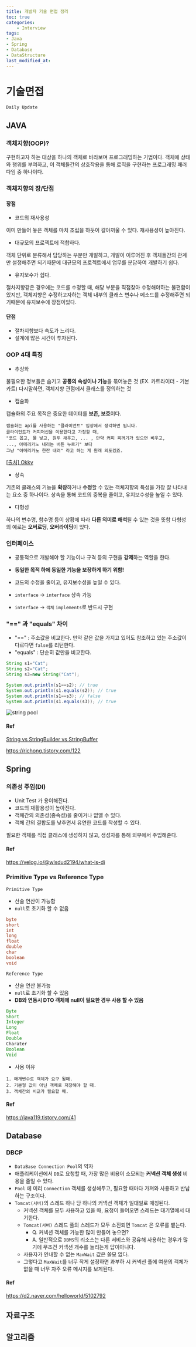 ```yaml
---
title: 개발자 기술 면접 정리
toc: true
categories:	
    - Interview
tags:
- Java
- Spring
- Database
- DataStructure
last_modified_at: 
---
```


# 기술면접

`Daily Update`

## JAVA

### 객체지향(OOP)?

구현하고자 하는 대상을 하나의 객체로 바라보며 프로그래밍하는 기법이다. 객체에 상태와 행위를 부여하고, 이 객체들간의 상호작용을 통해 로직을 구현하는 프로그래밍 패러다임 중 하나이다.

### 객체지향의 장/단점

#### 장점

- 코드의 재사용성

이미 만들어 놓은 객체를 마치 조립을 하듯이 갈아끼울 수 있다. 재사용성이 높아진다.

- 대규모의 프로젝트에 적합하다.

객체 단위로 분류해서 담당하는 부분만 개발하고, 개발이 이루어진 후 객체들간의 관계만 설정해주면 되기때문에 대규모의 프로젝트에서 업무를 분담하여 개발하기 쉽다.

- 유지보수가 쉽다.

절차지향같은 경우에는 코드를 수정할 때, 해당 부분을 직접찾아 수정해야하는 불편함이있지만,
객체지향은 수정하고자하는 객체 내부의 클래스 변수나 메소드를 수정해주면 되기때문에
유지보수에 장점이있다.

#### 단점

- 절차지향보다 속도가 느리다.
- 설계에 많은 시간이 투자된다.

### OOP 4대 특징

- 추상화

불필요한 정보들은 숨기고 **공통의 속성이나 기능**을 묶어놓은 것 (EX. 카트라이더 - 기본 카트)
다시말하면, 객체지향 관점에서 클래스를 정의하는 것

- 캡슐화

캡슐화의 주요 목적은 중요한 데이터를 **보존, 보호**이다.

```
캡슐화는 api를 사용하는 "클라이언트" 입장에서 생각하면 됩니다.
클라이언트가 커피머신을 이용한다고 가정할 때,
"코드 꼽고, 물 넣고, 원두 채우고, ... , 만약 커피 찌꺼기가 있으면 비우고, 
..., 아메리카노 내리는 버튼 누르기" 보다 
그냥 "아메리카노 한잔 내려" 라고 하는 게 원래 의도겠죠.
```

[[출처] Okky](https://okky.kr/article/653658)

- 상속

기존의 클래스의 기능을 **확장**하거나 **수정**할 수 있는 객체지향의 특성을 가장 잘 나타내는 요소 중 하나이다. 상속을 통해 코드의 중복을 줄이고, 유지보수성을 높일 수 있다.

- 다형성

하나의 변수명, 함수명 등이 상황에 따라 **다른 의미로 해석**될 수 있는 것을 뜻함
다형성의 예로는 **오버로딩**, **오버라이딩**이 있다.

### 인터페이스

- 공통적으로 개발해야 할 기능이나 규격 등의 구현을 **강제**하는 역할을 한다.
- **동일한 목적 하에 동일한 기능을 보장하게 하기 위함!**
- 코드의 수정을 줄이고, 유지보수성을 높일 수 있다.

-  `interface` -> `interface` 상속 가능
- `interface` -> `객체` `implements`로 반드시 구현 

### "==" 과 "equals" 차이

- "==" : 주소값을 비교한다. 만약 같은 값을 가지고 있어도 참조하고 있는 주소값이 다르다면 `false`를 리턴한다.
- "equals" : 단순히 값만을 비교한다. 

```java
String s1="Cat";
String s2="Cat";
String s3=new String("Cat");

System.out.println(s1==s2); // true
System.out.println(s1.equals(s2)); // true
System.out.println(s1==s3); // false
System.out.println(s1.equals(s3)); // true
```

![string pool](https://user-images.githubusercontent.com/49560745/107731916-6da51c00-6d3a-11eb-8189-e6b459e9c0f8.png)

#### Ref

[String vs StringBuilder vs StringBuffer](https://gwang920.github.io/java/stringType/)

https://richong.tistory.com/122

## Spring

### 의존성 주입(DI)

- Unit Test 가 용이해진다.
- 코드의 재활용성이 높아진다.
- 객체간의 의존성(종속성)을 줄이거나 없앨 수 있다.
- 객체 간의 결합도를 낮추면서 유연한 코드를 작성할 수 있다.



필요한 객체를 직접 클래스에 생성하지 않고, 생성자를 통해 외부에서 주입해준다.

#### Ref

https://velog.io/@wlsdud2194/what-is-di

### Primitive Type vs Reference Type

`Primitive Type`

- 산술 연산이 가능함
- `null`로 초기화 할 수 없음

```java
byte
short
int
long
float
double
char
boolean
void
```

`Reference Type`

- 산술 연산 불가능
- `null`로 초기화 할 수 있음
- **DB와 연동시 DTO 객체에 null이 필요한 경우 사용 할 수 있음**

```java
Byte 
Short 
Integer 
Long 
Float 
Double 
Charater 
Boolean 
Void
```

- 사용 이유

```
1. 매개변수로 객체가 요구 될때.
2. 기본형 값이 아닌 객체로 저장해야 할 때.
3. 객체간의 비교가 필요할 때.
```



#### Ref

https://java119.tistory.com/41



## Database

### DBCP

- `DataBase Connection Pool`의 약자
- 애플리케이션에서 `DB`로 요청할 때, 가장 많은 비용이 소모되는 **커넥션 객체 생성** 비용을 줄일 수 있다.
- `Pool` 에 미리 `Connection` 객체를 생성해두고, 필요할 때마다 가져와 사용하고 반납하는 구조이다.
- `Tomcat(서버)`의 스레드 하나 당 하나의 커넥션 객체가 일대일로 매칭된다.
  - 커넥션 객체를 모두 사용하고 있을 때, 요청이 들어오면 스레드는 대기열에서 대기한다.
  - `Tomcat(서버)` 스레드 풀의 스레드가 모두 소진되면 `Tomcat` 은 오류를 뱉는다.
    - Q. 커넥션 객체를 가능한 많이 만들어 놓으면?
    - A. 일반적으로 `DBMS`의 리소스는 다른 서비스와 공유해 사용하는 경우가 많기에 무조건 커넥션 개수를 늘리는게 답이아니다.
  - 사용자가 인내할 수 없는 `MaxWait` 값은 쓸모 없다.
  - 그렇다고 `MaxWait`를 너무 작게 설정하면 과부하 시 커넥션 풀에 여분의 객체가 없을 때 너무 자주 오류 메시지를 보게된다.

#### Ref

https://d2.naver.com/helloworld/5102792



## 자료구조



## 알고리즘